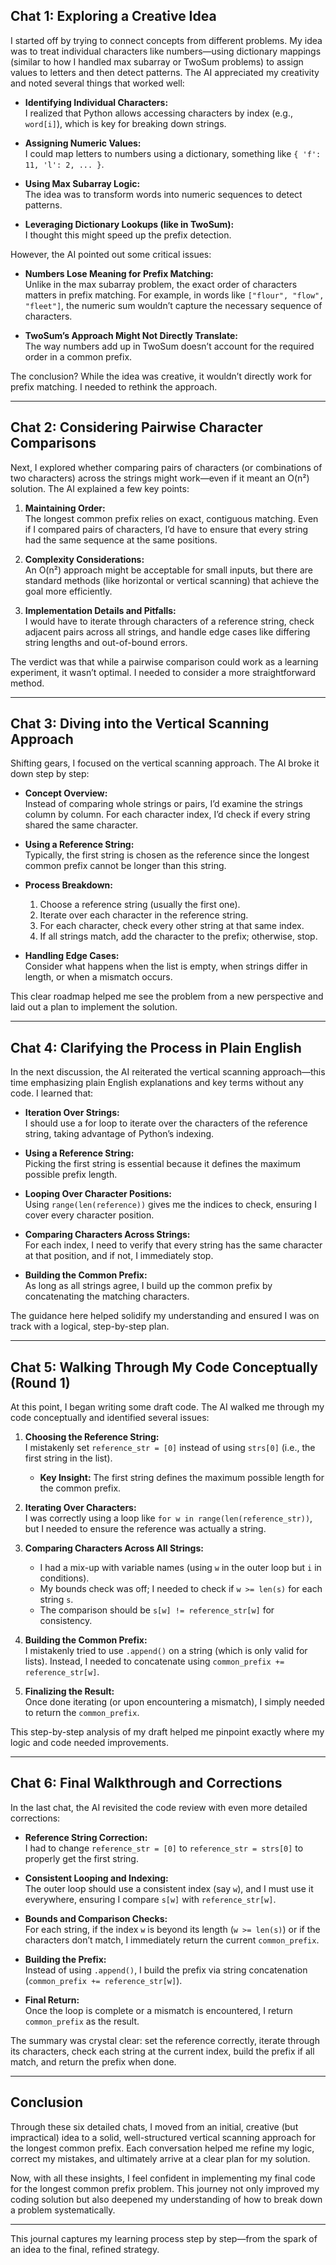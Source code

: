 ## **Chat 1: Exploring a Creative Idea**

I started off by trying to connect concepts from different problems. My idea was to treat individual characters like numbers—using dictionary mappings (similar to how I handled max subarray or TwoSum problems) to assign values to letters and then detect patterns. The AI appreciated my creativity and noted several things that worked well:

- **Identifying Individual Characters:**  
  I realized that Python allows accessing characters by index (e.g., `word[i]`), which is key for breaking down strings.
  
- **Assigning Numeric Values:**  
  I could map letters to numbers using a dictionary, something like `{ 'f': 11, 'l': 2, ... }`.

- **Using Max Subarray Logic:**  
  The idea was to transform words into numeric sequences to detect patterns.

- **Leveraging Dictionary Lookups (like in TwoSum):**  
  I thought this might speed up the prefix detection.

However, the AI pointed out some critical issues:

- **Numbers Lose Meaning for Prefix Matching:**  
  Unlike in the max subarray problem, the exact order of characters matters in prefix matching. For example, in words like `["flour", "flow", "fleet"]`, the numeric sum wouldn’t capture the necessary sequence of characters.

- **TwoSum’s Approach Might Not Directly Translate:**  
  The way numbers add up in TwoSum doesn’t account for the required order in a common prefix.

The conclusion? While the idea was creative, it wouldn’t directly work for prefix matching. I needed to rethink the approach.

---

## **Chat 2: Considering Pairwise Character Comparisons**

Next, I explored whether comparing pairs of characters (or combinations of two characters) across the strings might work—even if it meant an O(n²) solution. The AI explained a few key points:

1. **Maintaining Order:**  
   The longest common prefix relies on exact, contiguous matching. Even if I compared pairs of characters, I’d have to ensure that every string had the same sequence at the same positions.

2. **Complexity Considerations:**  
   An O(n²) approach might be acceptable for small inputs, but there are standard methods (like horizontal or vertical scanning) that achieve the goal more efficiently.

3. **Implementation Details and Pitfalls:**  
   I would have to iterate through characters of a reference string, check adjacent pairs across all strings, and handle edge cases like differing string lengths and out-of-bound errors.

The verdict was that while a pairwise comparison could work as a learning experiment, it wasn’t optimal. I needed to consider a more straightforward method.

---

## **Chat 3: Diving into the Vertical Scanning Approach**

Shifting gears, I focused on the vertical scanning approach. The AI broke it down step by step:

- **Concept Overview:**  
  Instead of comparing whole strings or pairs, I’d examine the strings column by column. For each character index, I’d check if every string shared the same character.

- **Using a Reference String:**  
  Typically, the first string is chosen as the reference since the longest common prefix cannot be longer than this string.

- **Process Breakdown:**  
  1. Choose a reference string (usually the first one).  
  2. Iterate over each character in the reference string.  
  3. For each character, check every other string at that same index.  
  4. If all strings match, add the character to the prefix; otherwise, stop.

- **Handling Edge Cases:**  
  Consider what happens when the list is empty, when strings differ in length, or when a mismatch occurs.

This clear roadmap helped me see the problem from a new perspective and laid out a plan to implement the solution.

---

## **Chat 4: Clarifying the Process in Plain English**

In the next discussion, the AI reiterated the vertical scanning approach—this time emphasizing plain English explanations and key terms without any code. I learned that:

- **Iteration Over Strings:**  
  I should use a for loop to iterate over the characters of the reference string, taking advantage of Python’s indexing.

- **Using a Reference String:**  
  Picking the first string is essential because it defines the maximum possible prefix length.

- **Looping Over Character Positions:**  
  Using `range(len(reference))` gives me the indices to check, ensuring I cover every character position.

- **Comparing Characters Across Strings:**  
  For each index, I need to verify that every string has the same character at that position, and if not, I immediately stop.

- **Building the Common Prefix:**  
  As long as all strings agree, I build up the common prefix by concatenating the matching characters.

The guidance here helped solidify my understanding and ensured I was on track with a logical, step-by-step plan.

---

## **Chat 5: Walking Through My Code Conceptually (Round 1)**

At this point, I began writing some draft code. The AI walked me through my code conceptually and identified several issues:

1. **Choosing the Reference String:**  
   I mistakenly set `reference_str = [0]` instead of using `strs[0]` (i.e., the first string in the list).  
   - **Key Insight:** The first string defines the maximum possible length for the common prefix.

2. **Iterating Over Characters:**  
   I was correctly using a loop like `for w in range(len(reference_str))`, but I needed to ensure the reference was actually a string.

3. **Comparing Characters Across All Strings:**  
   - I had a mix-up with variable names (using `w` in the outer loop but `i` in conditions).  
   - My bounds check was off; I needed to check if `w >= len(s)` for each string `s`.
   - The comparison should be `s[w] != reference_str[w]` for consistency.

4. **Building the Common Prefix:**  
   I mistakenly tried to use `.append()` on a string (which is only valid for lists). Instead, I needed to concatenate using `common_prefix += reference_str[w]`.

5. **Finalizing the Result:**  
   Once done iterating (or upon encountering a mismatch), I simply needed to return the `common_prefix`.

This step-by-step analysis of my draft helped me pinpoint exactly where my logic and code needed improvements.

---

## **Chat 6: Final Walkthrough and Corrections**

In the last chat, the AI revisited the code review with even more detailed corrections:

- **Reference String Correction:**  
  I had to change `reference_str = [0]` to `reference_str = strs[0]` to properly get the first string.

- **Consistent Looping and Indexing:**  
  The outer loop should use a consistent index (say `w`), and I must use it everywhere, ensuring I compare `s[w]` with `reference_str[w]`.

- **Bounds and Comparison Checks:**  
  For each string, if the index `w` is beyond its length (`w >= len(s)`) or if the characters don’t match, I immediately return the current `common_prefix`.

- **Building the Prefix:**  
  Instead of using `.append()`, I build the prefix via string concatenation (`common_prefix += reference_str[w]`).

- **Final Return:**  
  Once the loop is complete or a mismatch is encountered, I return `common_prefix` as the result.

The summary was crystal clear: set the reference correctly, iterate through its characters, check each string at the current index, build the prefix if all match, and return the prefix when done.

---

## **Conclusion**

Through these six detailed chats, I moved from an initial, creative (but impractical) idea to a solid, well-structured vertical scanning approach for the longest common prefix. Each conversation helped me refine my logic, correct my mistakes, and ultimately arrive at a clear plan for my solution.

Now, with all these insights, I feel confident in implementing my final code for the longest common prefix problem. This journey not only improved my coding solution but also deepened my understanding of how to break down a problem systematically.

--- 

This journal captures my learning process step by step—from the spark of an idea to the final, refined strategy.
